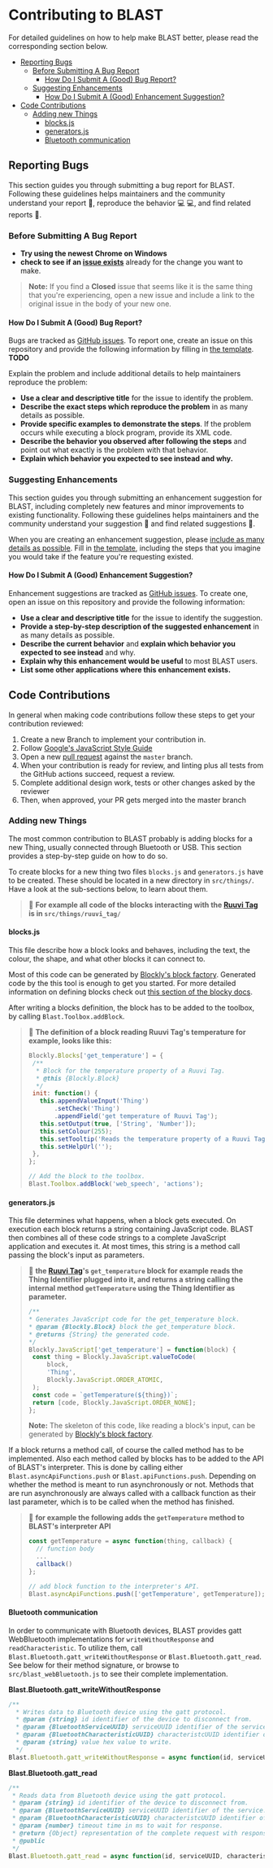 # Contributing to BLAST<!-- omit in toc -->
For detailed guidelines on how to help make BLAST better, please read the corresponding section below.

- [Reporting Bugs](#reporting-bugs)
  - [Before Submitting A Bug Report](#before-submitting-a-bug-report)
    - [How Do I Submit A (Good) Bug Report?](#how-do-i-submit-a-good-bug-report)
  - [Suggesting Enhancements](#suggesting-enhancements)
    - [How Do I Submit A (Good) Enhancement Suggestion?](#how-do-i-submit-a-good-enhancement-suggestion)
- [Code Contributions](#code-contributions)
  - [Adding new Things](#adding-new-things)
    - [blocks.js](#blocksjs)
    - [generators.js](#generatorsjs)
    - [Bluetooth communication](#bluetooth-communication)


## Reporting Bugs

This section guides you through submitting a bug report for BLAST. Following these guidelines helps maintainers and the community understand your report :pencil:, reproduce the behavior :computer: :computer:, and find related reports :mag_right:.

### Before Submitting A Bug Report

* **Try using the newest Chrome on Windows**
* **check to see if an [issue exists](https://github.com/wintechis/blast/issues)** already for the change you want to make.

> **Note:** If you find a **Closed** issue that seems like it is the same thing that you're experiencing, open a new issue and include a link to the original issue in the body of your new one.

#### How Do I Submit A (Good) Bug Report?

Bugs are tracked as [GitHub issues](https://guides.github.com/features/issues/). To report one, create an issue on this repository and provide the following information by filling in [the template](). **TODO**

Explain the problem and include additional details to help maintainers reproduce the problem:

* **Use a clear and descriptive title** for the issue to identify the problem.
* **Describe the exact steps which reproduce the problem** in as many details as possible. 
* **Provide specific examples to demonstrate the steps**. If the problem occurs while executing a block program, provide its XML code.
* **Describe the behavior you observed after following the steps** and point out what exactly is the problem with that behavior.
* **Explain which behavior you expected to see instead and why.**

### Suggesting Enhancements

This section guides you through submitting an enhancement suggestion for BLAST, including completely new features and minor improvements to existing functionality. Following these guidelines helps maintainers and the community understand your suggestion :pencil: and find related suggestions :mag_right:.

When you are creating an enhancement suggestion, please [include as many details as possible](#how-do-i-submit-a-good-enhancement-suggestion). Fill in [the template](https://github.com/atom/.github/blob/master/.github/ISSUE_TEMPLATE/feature_request.md), including the steps that you imagine you would take if the feature you're requesting existed.


#### How Do I Submit A (Good) Enhancement Suggestion?

Enhancement suggestions are tracked as [GitHub issues](https://guides.github.com/features/issues/). To create one, open an issue on this repository and provide the following information:

* **Use a clear and descriptive title** for the issue to identify the suggestion.
* **Provide a step-by-step description of the suggested enhancement** in as many details as possible.
* **Describe the current behavior** and **explain which behavior you expected to see instead** and why.
* **Explain why this enhancement would be useful** to most BLAST users.
* **List some other applications where this enhancement exists.**

## Code Contributions
In general when making code contributions follow these steps to get your contribution reviewed:
1. Create a new Branch to implement your contribution in.
2. Follow [Google's JavaScript Style Guide](https://google.github.io/styleguide/javascriptguide.xml)
3. Open a new [pull request](https://github.com/wintechis/blast/pulls) against the `master` branch.
4. When your contribution is ready for review, and linting plus all tests from the GitHub actions succeed, request a review.
5. Complete additional design work, tests or other changes asked by the reviewer
6. Then, when approved, your PR gets merged into the master branch

### Adding new Things
The most common contribution to BLAST probably is adding blocks for a new Thing, usually connected through Bluetooth or USB. This section provides a step-by-step guide on how to do so.

To create blocks for a new thing two files `blocks.js` and `generators.js` have to be created. These should be located in a new directory in `src/things/`. Have a look at the sub-sections below, to learn about them.

> :blue_book: **For example all code of the blocks interacting with the [Ruuvi Tag](https://ruuvi.com/ruuvitag/) is in `src/things/ruuvi_tag/`**

#### blocks.js
This file describe how a block looks and behaves, including the text, the colour, the shape, and what other blocks it can connect to.

Most of this code can be generated by [Blockly's block factory](https://blockly-demo.appspot.com/static/demos/blockfactory/index.html). Generated code by the this tool is enough to get you started. For more detailed information on defining blocks check out [this section of the blocky docs](https://developers.google.com/blockly/guides/create-custom-blocks/define-blocks).

After writing a blocks definition, the block has to be added to the toolbox, by calling `Blast.Toolbox.addBlock`.

> :blue_book: **The definition of a block reading Ruuvi Tag's temperature for example, looks like this:**
> ```JavaScript
> Blockly.Blocks['get_temperature'] = {
>  /**
>   * Block for the temperature property of a Ruuvi Tag.
>   * @this {Blockly.Block}
>   */
>  init: function() {
>    this.appendValueInput('Thing')
>        .setCheck('Thing')
>        .appendField('get temperature of Ruuvi Tag');
>    this.setOutput(true, ['String', 'Number']);
>    this.setColour(255);
>    this.setTooltip('Reads the temperature property of a Ruuvi Tag.');
>    this.setHelpUrl('');
>  },
>};
>
>// Add the block to the toolbox.
>Blast.Toolbox.addBlock('web_speech', 'actions');
>```



#### generators.js
This file determines what happens, when a block gets executed. On execution each block returns a string containing JavaScript code. BLAST then combines all of these code strings to a complete JavaScript application and executes it.
At most times, this string is a method call passing the block's input as parameters. 

> :blue_book: **the [Ruuvi Tag](https://ruuvi.com/ruuvitag/)'s `get_temperature` block for example reads the Thing Identifier plugged into it, and returns a string calling the internal method `getTemperature` using the Thing Identifier as parameter.**
>```JavaScript
>/**
> * Generates JavaScript code for the get_temperature block.
> * @param {Blockly.Block} block the get_temperature block.
> * @returns {String} the generated code.
> */
>Blockly.JavaScript['get_temperature'] = function(block) {
>  const thing = Blockly.JavaScript.valueToCode(
>      block,
>      'Thing',
>      Blockly.JavaScript.ORDER_ATOMIC,
>  );
>  const code = `getTemperature(${thing})`;
>  return [code, Blockly.JavaScript.ORDER_NONE];
>};
>```
> **Note:** The skeleton of this code, like reading a block's input, can be generated by [Blockly's block factory](https://blockly-demo.appspot.com/static/demos/blockfactory/index.html).

If a block returns a method call, of course the called method has to be implemented. Also each method called by blocks has to be added to the API of BLAST's interpreter. This is done by calling either `Blast.asyncApiFunctions.push` or `Blast.apiFunctions.push`. Depending on whether the method is meant to run asynchronously or not.
Methods that are run asynchronously are always called with a callback function as their last parameter, which is to be called when the method has finished. 

> :blue_book: **for example the following adds the `getTemperature` method to BLAST's interpreter API**
> ```Javascript
> const getTemperature = async function(thing, callback) {
>   // function body
>   ...
>   callback()
> };
>
> // add block function to the interpreter's API.
> Blast.asyncApiFunctions.push(['getTemperature', getTemperature]);
> ```

#### Bluetooth communication
In order to communicate with Bluetooth devices, BLAST provides gatt WebBluetooth implementations for `writeWithoutResponse` and `readCharacteristic`. To utilize them, call `Blast.Bluetooth.gatt_writeWithoutResponse` or `Blast.Bluetooth.gatt_read`. See below for their method signature, or browse to `src/blast_webBluetooth.js` to see their complete implementation.

**Blast.Bluetooth.gatt_writeWithoutResponse**
```JavaScript
/**
  * Writes data to Bluetooth device using the gatt protocol.
  * @param {string} id identifier of the device to disconnect from.
  * @param {BluetoothServiceUUID} serviceUUID identifier of the service.
  * @param {BluetoothCharacteristicUUID} characteristcUUID identifier of the characteristic.
  * @param {string} value hex value to write.
  */
Blast.Bluetooth.gatt_writeWithoutResponse = async function(id, serviceUUID, characteristcUUID, value)
```

**Blast.Bluetooth.gatt_read**
```JavaScript
/**
 * Reads data from Bluetooth device using the gatt protocol.
 * @param {string} id identifier of the device to disconnect from.
 * @param {BluetoothServiceUUID} serviceUUID identifier of the service.
 * @param {BluetoothCharacteristicUUID} characteristcUUID identifier of the characteristic.
 * @param {number} timeout time in ms to wait for response.
 * @return {Object} representation of the complete request with response.
 * @public
 */
Blast.Bluetooth.gatt_read = async function(id, serviceUUID, characteristcUUID, timeout)
```